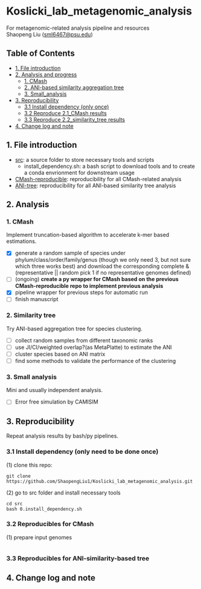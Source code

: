# Koslicki_lab_metagenomic_analysis
For metagenomic-related analysis pipeline and resources  
Shaopeng Liu (sml6467@psu.edu)  

## **Table of Contents**
- [1. File introduction](#1_file_intro)
- [2. Analysis and progress](#2_analysis)
  - [1. CMash](#21_CMash_repro)
  - [2. ANI-based similarity aggregation tree](#22_ani)
  - [3. Small_analysis](#23_small)
- [3. Reproducibility](#3_reproducible)
  - [3.1 Install dependency (only once)](#31_depen)
  - [3.2 Reproduce 2.1_CMash results](#32_CMash)
  - [3.3 Reproduce 2.2_similarity_tree results](#33_simi)
- [4. Change log and note](#4_log)
  
## 1. File introduction <a name="1_file_intro"></a>
- [src](https://github.com/ShaopengLiu1/Koslicki_lab_metagenomic_analysis/tree/main/src): a source folder to store necessary tools and scripts
   - install_dependency.sh: a bash script to download tools and to create a conda envrionment for downstream usage
- [CMash-reproducible](): reproducibility for all CMash-related analysis
- [ANI-tree](): reproducibility for all ANI-based similarity tree analysis

## 2. Analysis <a name="2_analysis"></a>
### 1. CMash <a name="21_CMash_repro"></a>
Implement truncation-based algorithm to accelerate k-mer based estimations.  
- [x] generate a random sample of species under phylum/class/order/family/genus (though we only need 3, but not sure which three works best) and download the corresponding complete & (representative || random pick 1 if no representative genomes defined)
- [ ] (ongoing) **create a py wrapper for CMash based on the previous CMash-reproducible repo to implement previous analysis**
- [x] pipeline wrapper for previous steps for automatic run
- [ ] finish manuscript

### 2. Similarity tree <a name="22_ani"></a>
Try ANI-based aggregation tree for species clustering.  
- [ ] collect random samples from different taxonomic ranks
- [ ] use JI/CI/weighted overlap?(as MetaPlatte) to estimate the ANI
- [ ] cluster species based on ANI matrix
- [ ] find some methods to validate the performance of the clustering 

### 3. Small analysis <a name="23_small"></a>
Mini and usually independent analysis.
- [ ] Error free simulation by CAMISIM

## 3. Reproducibility <a name="3_reproducible"></a>
Repeat analysis results by bash/py pipelines.
### 3.1 Install dependency (only need to be done once) <a name="31_depen"></a>
(1) clone this repo:
```
git clone https://github.com/ShaopengLiu1/Koslicki_lab_metagenomic_analysis.git
```
(2) go to src folder and install necessary tools
```
cd src
bash 0.install_dependency.sh
```

### 3.2 Reproducibles for CMash <a name="32_CMash"></a>
(1) prepare input genomes
```
```


### 3.3 Reproducibles for ANI-similarity-based tree <a name="33_simi"></a>


## 4. Change log and note <a name="4_log"></a>

